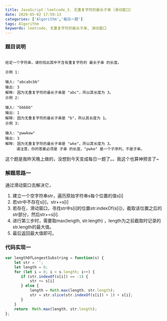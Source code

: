 ```yaml
---
title: JavaScript：leetcode_3. 无重复字符的最长子串（滑动窗口）
date: 2020-05-02 17:59:13
categories: ['Algorithm','每日一题']
tags: Algorithm
keywords: leetcode, 无重复字符的最长子串, 滑动窗口
---
```


### 题目说明
```

给定一个字符串，请你找出其中不含有重复字符的 最长子串 的长度。

示例 1:

输入: "abcabcbb"
输出: 3 
解释: 因为无重复字符的最长子串是 "abc"，所以其长度为 3。
示例 2:

输入: "bbbbb"
输出: 1
解释: 因为无重复字符的最长子串是 "b"，所以其长度为 1。
示例 3:

输入: "pwwkew"
输出: 3
解释: 因为无重复字符的最长子串是 "wke"，所以其长度为 3。
     请注意，你的答案必须是 子串 的长度，"pwke" 是一个子序列，不是子串。

```
这个题是我昨天晚上做的，没想到今天变成每日一题了。。我这个也算神预言了~
### 解题思路一
通过滑动窗口去解决它，
1. 建立一个空字符串str，遍历原始字符串s每个位置的值s[i]
2. 若str中不存在s[i]，str+=s[i]
3. 若存在，滑动窗口，寻找str中s[i]的位置str.indexOf(s[i])，截取该位置之后的str部分，然后str+=s[i].
4. 进行第三步时，需要取max(length, str.length) ，length为之前截取时记录的str.length的最大值。
5. 最后返回最大值即可。
### 代码实现一
```javascript
var lengthOfLongestSubstring = function(s) {
    let str = '';
    let length = 0;
    for (let i = 0; i < s.length; i++) {
       if (str.indexOf(s[i]) == -1) {
           str += s[i]
       } else {
           length = Math.max(length, str.length);
           str = str.slice(str.indexOf(s[i]) + 1) + s[i];
       }
    }
    return  Math.max(length, str.length);
};
```


